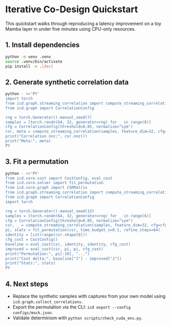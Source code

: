 # Iterative Co-Design Quickstart

This quickstart walks through reproducing a latency improvement on a toy
Mamba layer in under five minutes using CPU-only resources.

## 1. Install dependencies

```bash
python -m venv .venv
source .venv/bin/activate
pip install -e .[dev]
```

## 2. Generate synthetic correlation data

```bash
python - <<'PY'
import torch
from icd.graph.streaming_correlation import compute_streaming_correlation
from icd.graph import CorrelationConfig

rng = torch.Generator().manual_seed(7)
samples = [torch.randn(64, 32, generator=rng) for _ in range(8)]
cfg = CorrelationConfig(threshold=0.05, normalize="sym")
csr, meta = compute_streaming_correlation(samples, feature_dim=32, cfg=cfg)
print("Correlation nnz:", csr.nnz())
print("Meta:", meta)
PY
```

## 3. Fit a permutation

```bash
python - <<'PY'
from icd.core.cost import CostConfig, eval_cost
from icd.core.solver import fit_permutation
from icd.core.graph import CSRMatrix
from icd.graph.streaming_correlation import compute_streaming_correlation
from icd.graph import CorrelationConfig
import torch

rng = torch.Generator().manual_seed(13)
samples = [torch.randn(64, 32, generator=rng) for _ in range(6)]
cfg = CorrelationConfig(threshold=0.05, normalize="sym")
csr, _ = compute_streaming_correlation(samples, feature_dim=32, cfg=cfg)
pi, stats = fit_permutation(csr, time_budget_s=0.1, refine_steps=64)
identity = list(range(csr.shape[0]))
cfg_cost = CostConfig()
baseline = eval_cost(csr, identity, identity, cfg_cost)
improved = eval_cost(csr, pi, pi, cfg_cost)
print("Permutation:", pi[:10], "...")
print("Cost delta:", baseline["J"] - improved["J"])
print("Stats:", stats)
PY
```

## 4. Next steps

- Replace the synthetic samples with captures from your own model using
  `icd.graph.collect_correlations`.
- Export the permutation via the CLI: `icd export --config configs/mock.json`.
- Validate determinism with `python scripts/check_cuda_env.py`.
